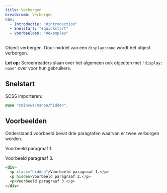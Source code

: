 ```yaml
---
title: Verbergen
breadcrumb: Verbergen
nav:
  - Introductie: "#introduction"
  - Snelstart: "#quickstart"
  - Voorbeelden: "#examples"
---
```


Object verbergen. Door middel van een <code>display:none</code> wordt het object
verborgen.

<p class="warning">
  <strong>Let op:</strong> Screenreaders slaan over het algemeen ook objecten met
  <code>"display: none"</code> over voor hun gebruikers.
</p>

<h2 id="quick-start">Snelstart</h2>

SCSS importeren:

```scss
@use "@minvws/manon/hidden";
```

<h2 id="examples">Voorbeelden</h2>

Onderstaand voorbeeld bevat drie paragrafen waarvan er twee verborgen worden.

<div>
  <p class="hidden">Voorbeeld paragraaf 1.</p>
  <p hidden>Voorbeeld paragraaf 2.</p>
  <p>Voorbeeld paragraaf 3.</p>
</div>

```html
<div>
  <p class="hidden">Voorbeeld paragraaf 1.</p>
  <p hidden>Voorbeeld paragraaf 2.</p>
  <p>Voorbeeld paragraaf 3.</p>
</div>
```

